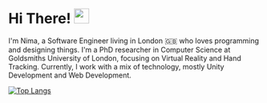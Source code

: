# Hi There! <img src="https://raw.githubusercontent.com/MartinHeinz/MartinHeinz/master/wave.gif" width="30px">

I'm Nima, a Software Engineer living in London 🇬🇧 who loves programming and designing things. I'm a PhD researcher in Computer Science at Goldsmiths University of London, focusing on Virtual Reality and Hand Tracking. Currently, I work with a mix of technology, mostly Unity Development and Web Development.
<!---
Here are some ideas to get you started:

- 🔭 I’m currently working on ...
- 🌱 I’m currently learning ...
- 👯 I’m looking to collaborate on ...
- 🤔 I’m looking for help with ...
- 💬 Ask me about ...
- 📫 How to reach me: ...
- 😄 Pronouns: ...
- ⚡ Fun fact: ...
-->
[![Top Langs](https://github-readme-stats.vercel.app/api/top-langs/?username=Nima-Jamalian&layout=compact)](https://github.com/anuraghazra/github-readme-stats)

